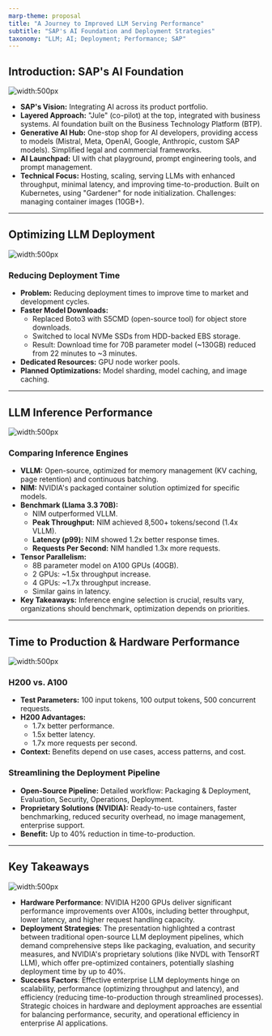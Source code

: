 ```yaml
---
marp-theme: proposal
title: "A Journey to Improved LLM Serving Performance"
subtitle: "SAP's AI Foundation and Deployment Strategies"
taxonomy: "LLM; AI; Deployment; Performance; SAP"
---
```

## Introduction: SAP's AI Foundation

![width:500px](https://raw.githubusercontent.com/fit-sizhe/dwhelper/main/gtc/sum_outputs/a-journy-to-improved-llm-serving-performance_output/screenshots/scene_1.jpg)

*   **SAP's Vision:** Integrating AI across its product portfolio.
*   **Layered Approach:** "Jule" (co-pilot) at the top, integrated with business systems. AI foundation built on the Business Technology Platform (BTP).
*   **Generative AI Hub:** One-stop shop for AI developers, providing access to models (Mistral, Meta, OpenAI, Google, Anthropic, custom SAP models). Simplified legal and commercial frameworks.
*   **AI Launchpad:** UI with chat playground, prompt engineering tools, and prompt management.
*   **Technical Focus:** Hosting, scaling, serving LLMs with enhanced throughput, minimal latency, and improving time-to-production. Built on Kubernetes, using "Gardener" for node initialization. Challenges: managing container images (10GB+).

---
## Optimizing LLM Deployment

![width:500px](https://raw.githubusercontent.com/fit-sizhe/dwhelper/main/gtc/sum_outputs/a-journy-to-improved-llm-serving-performance_output/screenshots/scene_2.jpg)

### Reducing Deployment Time

*   **Problem:** Reducing deployment times to improve time to market and development cycles.
*   **Faster Model Downloads:**
    *   Replaced Boto3 with S5CMD (open-source tool) for object store downloads.
    *   Switched to local NVMe SSDs from HDD-backed EBS storage.
    *   Result: Download time for 70B parameter model (~130GB) reduced from 22 minutes to ~3 minutes.
*   **Dedicated Resources:** GPU node worker pools.
*   **Planned Optimizations:** Model sharding, model caching, and image caching.

---
## LLM Inference Performance

![width:500px](https://raw.githubusercontent.com/fit-sizhe/dwhelper/main/gtc/sum_outputs/a-journy-to-improved-llm-serving-performance_output/screenshots/scene_3.jpg)

### Comparing Inference Engines

*   **VLLM:** Open-source, optimized for memory management (KV caching, page retention) and continuous batching.
*   **NIM:** NVIDIA's packaged container solution optimized for specific models.
*   **Benchmark (Llama 3.3 70B):**
    *   NIM outperformed VLLM.
    *   **Peak Throughput:** NIM achieved 8,500+ tokens/second (1.4x VLLM).
    *   **Latency (p99):** NIM showed 1.2x better response times.
    *   **Requests Per Second:** NIM handled 1.3x more requests.
*   **Tensor Parallelism:**
    *   8B parameter model on A100 GPUs (40GB).
    *   2 GPUs: ~1.5x throughput increase.
    *   4 GPUs: ~1.7x throughput increase.
    *   Similar gains in latency.
*   **Key Takeaways:** Inference engine selection is crucial, results vary, organizations should benchmark, optimization depends on priorities.

---
## Time to Production & Hardware Performance

![width:500px](https://raw.githubusercontent.com/fit-sizhe/dwhelper/main/gtc/sum_outputs/a-journy-to-improved-llm-serving-performance_output/screenshots/scene_4.jpg)

### H200 vs. A100

*   **Test Parameters:** 100 input tokens, 100 output tokens, 500 concurrent requests.
*   **H200 Advantages:**
    *   1.7x better performance.
    *   1.5x better latency.
    *   1.7x more requests per second.
*   **Context:** Benefits depend on use cases, access patterns, and cost.

### Streamlining the Deployment Pipeline

*   **Open-Source Pipeline:** Detailed workflow: Packaging & Deployment, Evaluation, Security, Operations, Deployment.
*   **Proprietary Solutions (NVIDIA):** Ready-to-use containers, faster benchmarking, reduced security overhead, no image management, enterprise support.
*   **Benefit:** Up to 40% reduction in time-to-production.

---
## Key Takeaways

![width:500px](https://raw.githubusercontent.com/fit-sizhe/dwhelper/main/gtc/sum_outputs/a-journy-to-improved-llm-serving-performance_output/screenshots/scene_5.jpg)

*   **Hardware Performance**: NVIDIA H200 GPUs deliver significant performance improvements over A100s, including better throughput, lower latency, and higher request handling capacity.
*   **Deployment Strategies**: The presentation highlighted a contrast between traditional open-source LLM deployment pipelines, which demand comprehensive steps like packaging, evaluation, and security measures, and NVIDIA's proprietary solutions (like NVDL with TensorRT LLM), which offer pre-optimized containers, potentially slashing deployment time by up to 40%.
*   **Success Factors**: Effective enterprise LLM deployments hinge on scalability, performance (optimizing throughput and latency), and efficiency (reducing time-to-production through streamlined processes). Strategic choices in hardware and deployment approaches are essential for balancing performance, security, and operational efficiency in enterprise AI applications.